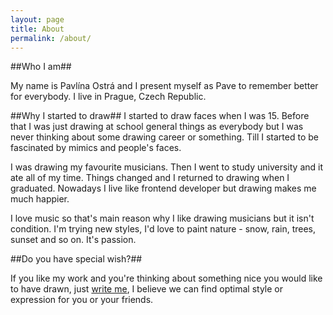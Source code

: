 ```yaml
---
layout: page
title: About
permalink: /about/
---
```


##Who I am##

My name is Pavlína Ostrá and I present myself as Pave to remember better for everybody. I live in Prague, Czech Republic.


##Why I started to draw##
I started to draw faces when I was 15. Before that I was just drawing at school general things as everybody but I was never thinking about some drawing career or something. Till I started to be fascinated by mimics and people's faces. 

I was drawing my favourite musicians. Then I went to study university and it ate all of my time. Things changed and I returned to drawing when I graduated.
Nowadays I live like frontend developer but drawing makes me much happier.

I love music so that's main reason why I like drawing musicians but it isn't condition. I'm trying new styles, I'd love to paint nature - snow, rain, trees, sunset and so on. It's passion.

##Do you have special wish?##

If you like my work and you're thinking about something nice you would like to have drawn, just [write me](mailto:ask@pave.rocks), I believe we can find optimal style or expression for you or your friends.

